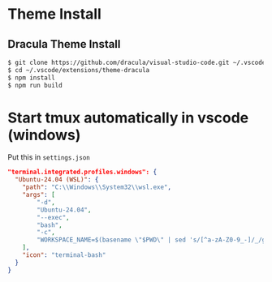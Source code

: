 # Theme Install

## Dracula Theme Install
```sh
$ git clone https://github.com/dracula/visual-studio-code.git ~/.vscode/extensions/theme-dracula
$ cd ~/.vscode/extensions/theme-dracula
$ npm install
$ npm run build
```


# Start tmux automatically in vscode (windows)
Put this in `settings.json`
```json
"terminal.integrated.profiles.windows": {
  "Ubuntu-24.04 (WSL)": {
    "path": "C:\\Windows\\System32\\wsl.exe",
    "args": [
        "-d",
        "Ubuntu-24.04",
        "--exec",
        "bash",
        "-c",
        "WORKSPACE_NAME=$(basename \"$PWD\" | sed 's/[^a-zA-Z0-9_-]/_/g'); exec tmux new-session -A -s \"vscode-$WORKSPACE_NAME\""
    ],
    "icon": "terminal-bash"
  }
}
```